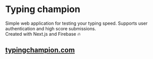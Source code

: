 # Typing champion

Simple web application for testing your typing speed. Supports user authentication and high score submissions. <br>
Created with Next.js and Firebase 🔥

## [typingchampion.com](https://typingchampion.com)
